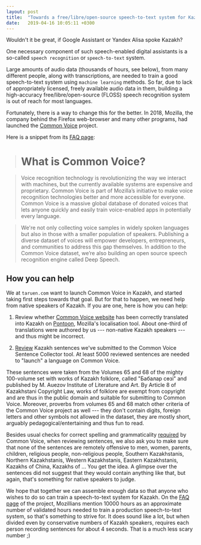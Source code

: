 ```yaml
---
layout: post
title:  "Towards a free/libre/open-source speech-to-text system for Kazakh"
date:   2019-04-16 10:05:11 +0300
---
```


Wouldn't it be great, if Google Assistant or Yandex Alisa spoke Kazakh?

One necessary component of such speech-enabled digital assistants is
a so-called `speech recognition` or `speech-to-text` system.

Large amounts of audio data (thousands of hours, see below), from many different
people, along with transcriptions, are needed to train a good speech-to-text
system using `machine learning` methods. So far, due to lack of appropriately
licensed, freely available audio data in them, building a high-accuracy
free/libre/open-source (FLOSS) speech recognition system is out of reach for
most languages.

Fortunately, there is a way to change this for the better. In 2018, Mozilla,
the company behind the Firefox web-browser and many other programs, had
launched the [Common Voice](https://voice.mozilla.org) project.

Here is a snippet from its [FAQ page](https://voice.mozilla.org/en/faq):

> # What is Common Voice?

> Voice recognition technology is revolutionizing the way we interact with
> machines, but the currently available systems are expensive and
> proprietary. Common Voice is part of Mozilla’s initiative to make voice
> recognition technologies better and more accessible for everyone. Common
> Voice is a massive global database of donated voices that lets anyone quickly
> and easily train voice-enabled apps in potentially every language.

> We're not only collecting voice samples in widely spoken languages but also
> in those with a smaller population of speakers. Publishing a diverse dataset
> of voices will empower developers, entrepreneurs, and communities to address
> this gap themselves. In addition to the Common Voice dataset, we’re also
> building an open source speech recognition engine called Deep Speech.

## How you can help

We at `taruen.com` want to launch Common Voice in Kazakh, and started taking
first steps towards that goal. But for that to happen, we need help from
native speakers of Kazakh. If you are one, here is how you can help:

1. Review whether [Common Voice website](https://voice.mozilla.org/kk/) has
   been correctly translated into Kazakh on
   [Pontoon](https://pontoon.mozilla.org/kk/common-voice/), Mozilla's
   localisation tool. About one-third of translations were authored by us ---
   non-native Kazakh speakers --- and thus might be incorrect.

2. [Review](https://common-voice.github.io/sentence-collector/#/review/kk)
   Kazakh sentences we've submitted to the Common Voice Sentence Collector
   tool. At least 5000 reviewed sentences are needed to "launch" a language on
   Common Voice.

These sentences were taken from the Volumes 65 and 68 of the mighty 100-volume
set with works of Kazakh folklore, called "Бабалар сөзі" and published by
M. Auezov Institute of Literature and Art. By Article 8 of Kazakhstani
Copyright Law, works of folklore are exempt from copyright and are thus in the
public domain and suitable for submitting to Common Voice. Moreover, proverbs
from volumes 65 and 68 match other criteria of the Common Voice project as well
--- they don't contain digits, foreign letters and other symbols not allowed in
the dataset, they are mostly short, arguably pedagogical/entertaining and thus
fun to read.

Besides usual checks for correct spelling and grammaticality
[required](https://common-voice.github.io/sentence-collector/#/how-to) by
Common Voice, when reviewing sentences, we also ask you to make sure that none
of the sentences are remotely offensive to men, women, parents, children,
religious people, non-religious people, Southern Kazakhstanis, Northern
Kazakhstanis, Western Kazakhstanis, Eastern Kazakhstanis, Kazakhs of China,
Kazakhs of ... You get the idea. A glimpse over the sentences did not
suggest that they would contain anything like that, but again, that's something
for native speakers to judge.

We hope that together we can assemble enough data so that anyone who wishes
to do so can train a speech-to-text system for Kazakh. On the [FAQ
page](https://voice.mozilla.org/en/faq) of the project, Mozillians mention
10000 hours as an approximate number of validated hours needed to train
a production speech-to-text system, so that's something to strive for.
It does sound like a lot, but when divided even by conservative numbers
of Kazakh speakers, requires each person recording sentences for about
4 seconds. That is a much less scary number ;)